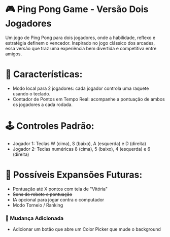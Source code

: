 # 🎮 Ping Pong Game - Versão Dois Jogadores
Um jogo de Ping Pong para dois jogadores, onde a habilidade, reflexo e estratégia definem o vencedor. Inspirado no jogo clássico dos arcades, essa versão que traz uma experiência bem divertida e competitiva entre amigos.

# 🧠 Características:
* Modo local para 2 jogadores: cada jogador controla uma raquete usando o teclado.
* Contador de Pontos em Tempo Real: acompanhe a pontuação de ambos os jogadores a cada rodada.
# 🕹️ Controles Padrão:
* Jogador 1: Teclas W (cima), S (baixo), A (esquerda) e D (direita) 
* Jogador 2: Teclas numéricas 8 (cima), 5 (baixo), 4 (esquerda) e 6 (direita) 
# 🔧 Possíveis Expansões Futuras:
* Pontuação até X pontos com tela de "Vitória"
* ~~Sons de rebote e pontuação~~
* IA opcional para jogar contra o computador
* Modo Torneio / Ranking
### 🔄 Mudança Adicionada
* Adicionar um botão que abre um Color Picker que mude o background
